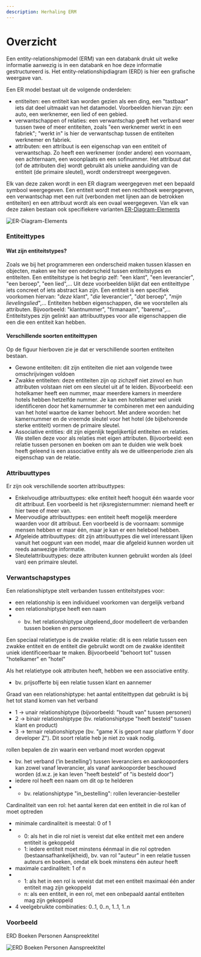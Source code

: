 ```yaml
---
description: Herhaling ERM
---
```


# Overzicht

Een entity-relationshipmodel \(ERM\) van een databank drukt uit welke informatie aanwezig is in een databank en hoe deze informatie gestructureerd is. Het entity-relationshipdiagram \(ERD\) is hier een grafische weergave van.

Een ER model bestaat uit de volgende onderdelen:

* entiteiten: een entiteit kan worden gezien als een ding, een "tastbaar" iets dat deel uitmaakt van het datamodel. Voorbeelden hiervan zijn: een auto, een werknemer, een lied of een gebied.
* verwantschappen of relaties: een verwantschap geeft het verband weer tussen twee of meer entiteiten, zoals "een werknemer werkt in een fabriek"; "werkt in" is hier de verwantschap tussen de entiteiten werknemer en fabriek.
* attributen: een attribuut is een eigenschap van een entiteit of verwantschap. Zo heeft een werknemer \(onder andere\) een voornaam, een achternaam, een woonplaats en een sofinummer. Het attribuut dat \(of de attributen die\) wordt gebruikt als unieke aanduiding van de entiteit \(de primaire sleutel\), wordt onderstreept weergegeven.

Elk van deze zaken wordt in een ER diagram weergegeven met een bepaald symbool weergegeven. Een entiteit wordt met een rechthoek weergegeven, een verwantschap met een ruit \(verbonden met lijnen aan de betrokken entiteiten\) en een attribuut wordt als een ovaal weergegeven. Van elk van deze zaken bestaan ook specifiekere varianten.[ER-Diagram-Elements](https://www.lucidchart.com/pages/ER-diagram-symbols-and-meaning)

![ER-Diagram-Elements](http://programming-emu.com/myap/it/image/sql/ER-Diagram-Elements.png)

### Entiteittypes

#### Wat zijn entiteitstypes?

Zoals we bij het programmeren een onderscheid maken tussen klassen en objecten, maken we hier een onderscheid tussen entiteitstypes en entiteiten. Een entiteitstype is het begrip zelf: "een klant", "een leverancier", "een beroep", "een lied",... Uit deze voorbeelden blijkt dat een entiteittype iets concreet of iets abstract kan zijn. Een entiteit is een specifiek voorkomen hiervan: "_deze_ klant", "_die_ leverancier", "_dat_ beroep", "_mijn lievelingslied_",... Entiteiten hebben eigenschappen, die we voorstellen als attributen. Bijvoorbeeld: "klantnummer", "firmanaam", "barema",... Entiteitstypes zijn gelinkt aan attribuuttypes voor alle eigenschappen die een die een entiteit kan hebben.

#### Verschillende soorten entiteittypen

Op de figuur hierboven zie je dat er verschillende soorten entiteiten bestaan.

* Gewone entiteiten: dit zijn entiteiten die niet aan volgende twee omschrijvingen voldoen
* Zwakke entiteiten: deze entiteiten zijn op zichzelf niet zinvol en hun attributen volstaan niet om een sleutel uit af te leiden. Bijvoorbeeld: een hotelkamer heeft een nummer, maar meerdere kamers in meerdere hotels hebben hetzelfde nummer. Je kan een hotelkamer wel uniek identificeren door het kamernummer te combineren met een aanduiding van het hotel waartoe de kamer behoort. Met andere woorden: het kamernummer en de vreemde sleutel voor het hotel \(de bijbehorende sterke entiteit\) vormen de primaire sleutel.
* Associative entities: dit zijn eigenlijk tegelijkertijd entiteiten en relaties. We stellen deze voor als relaties met eigen attributen. Bijvoorbeeld: een relatie tussen personen en boeken om aan te duiden wie welk boek heeft geleend is een associative entity als we de uitleenperiode zien als eigenschap van de relatie.

### Attribuuttypes

Er zijn ook verschillende soorten attribuuttypes:

* Enkelvoudige attribuuttypes: elke entiteit heeft hooguit één waarde voor dit attribuut. Een voorbeeld is het rijksregisternummer: niemand heeft er hier twee of meer van.
* Meervoudige attribuuttypes: een entiteit heeft mogelijk meerdere waarden voor dit attribuut. Een voorbeeld is de voornaam: sommige mensen hebben er maar één, maar je kan er een heleboel hebben.
* Afgeleide attribuuttypes: dit zijn attribuuttypes die wel interessant lijken vanuit het oogpunt van een model, maar die afgeleid kunnen worden uit reeds aanwezige informatie.
* Sleutelattribuuttypes: deze attributen kunnen gebruikt worden als \(deel van\) een primaire sleutel.

### Verwantschapstypes

Een relationshiptype stelt verbanden tussen entiteitstypes voor:

* een relationship is een individueel voorkomen van dergelijk verband
* een relationshiptype heeft een naam
* * bv. het relationshiptype uitgeleend\_door modelleert de verbanden tussen boeken en personen

Een speciaal relatietype is de zwakke relatie: dit is een relatie tussen een zwakke entiteit en de entiteit die gebruikt wordt om de zwakke identiteit uniek identificeerbaar te maken. Bijvoorbeeld "behoort tot" tussen "hotelkamer" en "hotel"

Als het relatietype ook attributen heeft, hebben we een associative entity.

* bv. prijsofferte bij een relatie tussen klant en aannemer

Graad van een relationshiptype: het aantal entiteittypen dat gebruikt is bij het tot stand komen van het verband

* 1 -&gt; unair relationshiptype \(bijvoorbeeld: "houdt van" tussen personen\)
* 2 -&gt; binair relationshiptype \(bv. relationshiptype "heeft besteld" tussen klant en product\)
* 3 -&gt; ternair relationshiptype \(bv. "game X is geport naar platform Y door developer Z"\). Dit soort relatie heb je niet zo vaak nodig.

rollen bepalen de zin waarin een verband moet worden opgevat

* bv. het verband \(‘in bestelling’\) tussen leveranciers en aankooporders kan zowel vanaf leverancier, als vanaf aankooporder beschouwd worden \(d.w.z. je kan leven "heeft besteld" of "is besteld door"\)
* iedere rol heeft een naam om dit op te helderen
* * bv. relationshiptype "in\_bestelling": rollen leverancier-besteller

Cardinaliteit van een rol: het aantal keren dat een entiteit in die rol kan of moet optreden

* minimale cardinaliteit is meestal: 0 of 1
* * 0: als het in die rol niet is vereist dat elke entiteit met een andere entiteit is gekoppeld
  * 1: iedere entiteit moet minstens éénmaal in die rol optreden \(bestaansafhankelijkheid\), bv. van rol "auteur" in een relatie tussen auteurs en boeken, omdat elk boek minstens één auteur heeft
* maximale cardinaliteit: 1 of n
* * 1: als het in een rol is vereist dat met een entiteit maximaal één ander entiteit mag zijn gekoppeld
  * n: als een entiteit, in een rol, met een onbepaald aantal entiteiten mag zijn gekoppeld
* 4 veelgebruikte combinaties: 0..1, 0..n, 1..1, 1..n

### Voorbeeld

ERD Boeken Personen Aanspreektitel

![ERD Boeken Personen Aanspreektitel](http://programming-emu.com/myap/it/image/sql/erd/ERD%20Boeken%20Personen%20Aanspreektitel.png)

